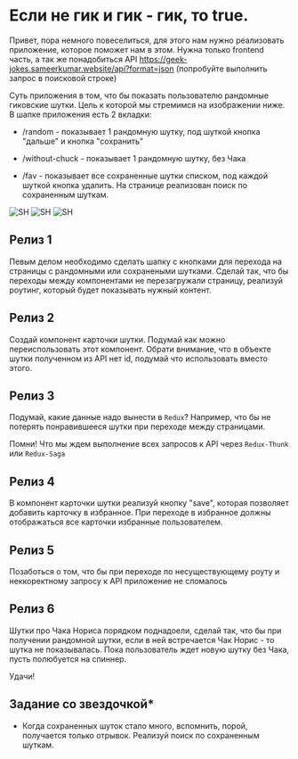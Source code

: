 # Если не гик и гик - гик, то true.

Привет, пора немного повеселиться, для этого нам нужно реализовать приложение, которое поможет нам в этом.
Нужна только frontend часть, а так же понадобиться API https://geek-jokes.sameerkumar.website/api?format=json (попробуйте выполнить запрос в поисковой строке)


Суть приложения в том, что бы показать пользователю рандомные гиковские шутки.
Цель к которой мы стремимся на изображении ниже.
В шапке приложения есть 2 вкладки:
 
 * /random - показывает 1 рандомную шутку, под шуткой кнопка "дальше" и кнопка "сохранить"

* /without-chuck - показывает 1 рандомную шутку, без Чака
 
 * /fav - показывает все сохраненные шутки списком, под каждой шуткой кнопка удалить. На странице реализован поиск по сохраненным шуткам.


![SH](readme-assest/1.png)
![SH](readme-assest/2.png)
![SH](readme-assest/3.png)

## Релиз 1

Певым делом необходимо сделать шапку с кнопками для перехода на страницы с рандомными или сохранеными шутками.
Сделай так, что бы переходы между компонентами не перезагружали страницу, реализуй роутинг, который будет показывать нужный контент.

## Релиз 2

Создай компонент карточки шутки.
Подумай как можно переиспользовать этот компонент.
Обрати внимание, что в объекте шутки полученном из API нет id, подумай что использовать вместо этого.

## Релиз 3

Подумай, какие данные надо вынести в `Redux`? Например, что бы не потерять понравившееся шутки при переходе между страницами.

Помни! Что мы ждем выполнение всех запросов к API через `Redux-Thunk` или `Redux-Saga`

## Релиз 4

В компонент карточки шутки реализуй кнопку "save", которая позволяет добавить карточку в избранное.
При переходе в избранное должны отображаться все карточки избранные пользователем.

## Релиз 5

Позаботься о том, что бы при переходе по несуществующему роуту и неккоректному запросу к API приложение не сломалось


## Релиз 6

Шутки про Чака Нориса порядком поднадоели, сделай так, что бы при получении рандомной шутки, если в ней встречается Чак Норис - то шутка не показывалась. Пока пользователь ждет новую шутку без Чака, пусть полюбуется на спиннер.

Удачи!


## Задание со звездочкой*

* Когда сохраненных шуток стало много, вспомнить, порой, получается только отрывок. Реализуй поиск по сохраненным шуткам.





